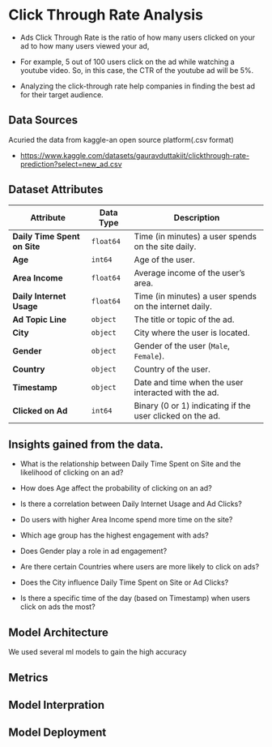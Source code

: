 
# Click Through Rate Analysis
- Ads Click Through Rate is the ratio of how many users clicked on your ad to how many users viewed your ad,

- For example, 5 out of 100 users click on the ad while watching a youtube video. So, in this case, the CTR of the youtube ad will be 5%.

- Analyzing the click-through rate help companies in finding the best ad for their target audience.
## Data Sources

Acuried the data from kaggle-an open source platform(.csv format)

- https://www.kaggle.com/datasets/gauravduttakiit/clickthrough-rate-prediction?select=new_ad.csv

## Dataset Attributes

| Attribute               | Data Type  | Description |
|-------------------------|-----------|-------------|
| **Daily Time Spent on Site** | `float64`  | Time (in minutes) a user spends on the site daily. |
| **Age**                 | `int64`    | Age of the user. |
| **Area Income**         | `float64`  | Average income of the user’s area. |
| **Daily Internet Usage** | `float64`  | Time (in minutes) a user spends on the internet daily. |
| **Ad Topic Line**       | `object`   | The title or topic of the ad. |
| **City**                | `object`   | City where the user is located. |
| **Gender**              | `object`   | Gender of the user (`Male`, `Female`). |
| **Country**             | `object`   | Country of the user. |
| **Timestamp**           | `object`   | Date and time when the user interacted with the ad. |
| **Clicked on Ad**       | `int64`    | Binary (0 or 1) indicating if the user clicked on the ad. |


## Insights gained from the data.
- What is the relationship between Daily Time Spent on Site and the likelihood of clicking on an ad?

- How does Age affect the probability of clicking on an ad?

- Is there a correlation between Daily Internet Usage and Ad Clicks?

- Do users with higher Area Income spend more time on the site?

- Which age group has the highest engagement with ads?

- Does Gender play a role in ad engagement?
- Are there certain Countries where users are more likely to click on ads?
- Does the City influence Daily Time Spent on Site or Ad Clicks?

- Is there a specific time of the day (based on Timestamp) when users click on ads the most?


## Model Architecture

We used several ml models to gain the high accuracy


## Metrics
## Model Interpration
## Model Deployment
